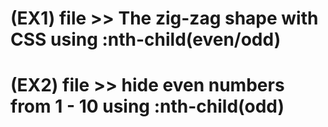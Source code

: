 # (EX1) file >> The zig-zag shape with CSS using :nth-child(even/odd)

# (EX2) file >> hide even numbers from 1 - 10 using :nth-child(odd)
